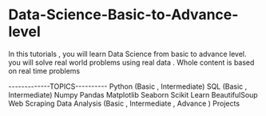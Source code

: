 # Data-Science-Basic-to-Advance-level
In this tutorials , you will learn Data Science from basic to advance level. 
you will solve real world problems using real data . Whole content is based on real time problems

-------------TOPICS----------
Python (Basic , Intermediate)
SQL (Basic , Intermediate)
Numpy
Pandas
Matplotlib
Seaborn
Scikit Learn
BeautifulSoup
Web Scraping 
Data Analysis (Basic , Intermediate , Advance )
Projects
